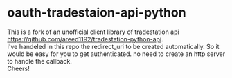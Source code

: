 # oauth-tradestaion-api-python
This is a fork of an unofficial client library of tradestation api https://github.com/areed1192/tradestation-python-api. <br>
I've handeled in this repo the redirect_uri to be created automatically. So it would be easy for you to get authenticated. no need to create an http server to handle the callback. 
<br>
Cheers!

